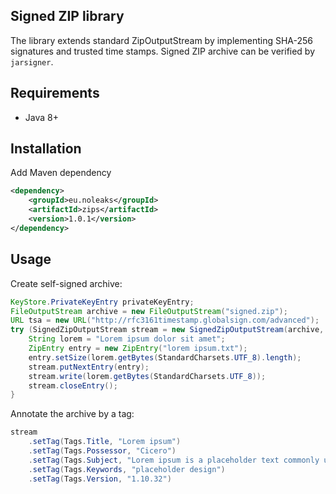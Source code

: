 ## Signed ZIP library
The library extends standard ZipOutputStream by implementing SHA-256 signatures and trusted time stamps.
Signed ZIP archive can be verified by `jarsigner`.

## Requirements
- Java 8+

## Installation
Add Maven dependency
```xml
<dependency>
    <groupId>eu.noleaks</groupId>
    <artifactId>zips</artifactId>
    <version>1.0.1</version>
</dependency>
```

## Usage
Create self-signed archive:
```java
KeyStore.PrivateKeyEntry privateKeyEntry;
FileOutputStream archive = new FileOutputStream("signed.zip");
URL tsa = new URL("http://rfc3161timestamp.globalsign.com/advanced");
try (SignedZipOutputStream stream = new SignedZipOutputStream(archive, privateKeyEntry, tsa)) {
    String lorem = "Lorem ipsum dolor sit amet";
    ZipEntry entry = new ZipEntry("lorem ipsum.txt");
    entry.setSize(lorem.getBytes(StandardCharsets.UTF_8).length);
    stream.putNextEntry(entry);
    stream.write(lorem.getBytes(StandardCharsets.UTF_8));
    stream.closeEntry();
}
```
Annotate the archive by a tag:
```java
stream
    .setTag(Tags.Title, "Lorem ipsum")
    .setTag(Tags.Possessor, "Cicero")
    .setTag(Tags.Subject, "Lorem ipsum is a placeholder text commonly used to demonstrate the visual form of a document")
    .setTag(Tags.Keywords, "placeholder design")
    .setTag(Tags.Version, "1.10.32")
```
